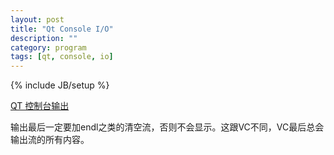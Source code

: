 ```yaml
---
layout: post
title: "Qt Console I/O"
description: ""
category: program
tags: [qt, console, io]
---
```

{% include JB/setup %}

[QT 控制台输出](http://kingplesk.org/archives/411#codesyntax_2)

输出最后一定要加endl之类的清空流，否则不会显示。这跟VC不同，VC最后总会输出流的所有内容。
